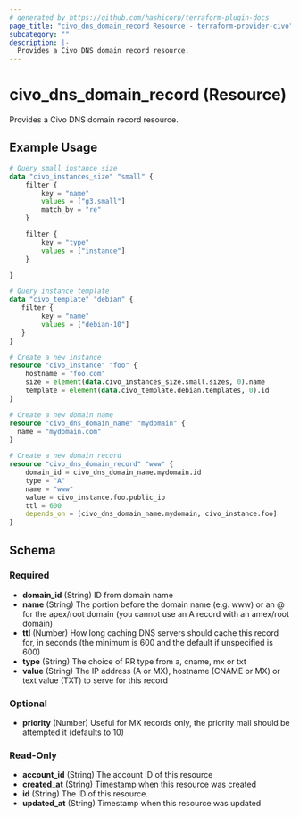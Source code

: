 ```yaml
---
# generated by https://github.com/hashicorp/terraform-plugin-docs
page_title: "civo_dns_domain_record Resource - terraform-provider-civo"
subcategory: ""
description: |-
  Provides a Civo DNS domain record resource.
---
```


# civo_dns_domain_record (Resource)

Provides a Civo DNS domain record resource.

## Example Usage

```terraform
# Query small instance size
data "civo_instances_size" "small" {
    filter {
        key = "name"
        values = ["g3.small"]
        match_by = "re"
    }

    filter {
        key = "type"
        values = ["instance"]
    }

}

# Query instance template
data "civo_template" "debian" {
   filter {
        key = "name"
        values = ["debian-10"]
   }
}

# Create a new instance
resource "civo_instance" "foo" {
    hostname = "foo.com"
    size = element(data.civo_instances_size.small.sizes, 0).name
    template = element(data.civo_template.debian.templates, 0).id
}

# Create a new domain name
resource "civo_dns_domain_name" "mydomain" {
  name = "mydomain.com"
}

# Create a new domain record
resource "civo_dns_domain_record" "www" {
    domain_id = civo_dns_domain_name.mydomain.id
    type = "A"
    name = "www"
    value = civo_instance.foo.public_ip
    ttl = 600
    depends_on = [civo_dns_domain_name.mydomain, civo_instance.foo]
}
```

<!-- schema generated by tfplugindocs -->
## Schema

### Required

- **domain_id** (String) ID from domain name
- **name** (String) The portion before the domain name (e.g. www) or an @ for the apex/root domain (you cannot use an A record with an amex/root domain)
- **ttl** (Number) How long caching DNS servers should cache this record for, in seconds (the minimum is 600 and the default if unspecified is 600)
- **type** (String) The choice of RR type from a, cname, mx or txt
- **value** (String) The IP address (A or MX), hostname (CNAME or MX) or text value (TXT) to serve for this record

### Optional

- **priority** (Number) Useful for MX records only, the priority mail should be attempted it (defaults to 10)

### Read-Only

- **account_id** (String) The account ID of this resource
- **created_at** (String) Timestamp when this resource was created
- **id** (String) The ID of this resource.
- **updated_at** (String) Timestamp when this resource was updated


